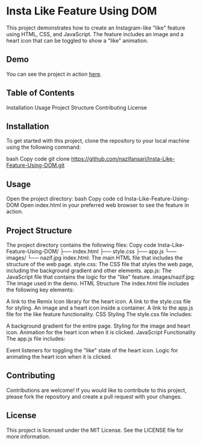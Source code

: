# Insta Like Feature Using DOM
This project demonstrates how to create an Instagram-like "like" feature using HTML, CSS, and JavaScript. The feature includes an image and a heart icon that can be toggled to show a "like" animation.

## Demo
You can see the project in action [here](https://nazifansari.github.io/Insta-Like-Feature-Using-DOM).

## Table of Contents
Installation
Usage
Project Structure
Contributing
License

## Installation
To get started with this project, clone the repository to your local machine using the following command:

bash
Copy code
git clone https://github.com/nazifansari/Insta-Like-Feature-Using-DOM.git

## Usage
Open the project directory:
bash
Copy code
cd Insta-Like-Feature-Using-DOM
Open index.html in your preferred web browser to see the feature in action.

## Project Structure
The project directory contains the following files:
Copy code
Insta-Like-Feature-Using-DOM/
├── index.html
├── style.css
├── app.js
└── images/
    └── nazif.jpg
index.html: The main HTML file that includes the structure of the web page.
style.css: The CSS file that styles the web page, including the background gradient and other elements.
app.js: The JavaScript file that contains the logic for the "like" feature.
images/nazif.jpg: The image used in the demo.
HTML Structure
The index.html file includes the following key elements:

A link to the Remix Icon library for the heart icon.
A link to the style.css file for styling.
An image and a heart icon inside a container.
A link to the app.js file for the like feature functionality.
CSS Styling
The style.css file includes:

A background gradient for the entire page.
Styling for the image and heart icon.
Animation for the heart icon when it is clicked.
JavaScript Functionality
The app.js file includes:

Event listeners for toggling the "like" state of the heart icon.
Logic for animating the heart icon when it is clicked.

## Contributing
Contributions are welcome! If you would like to contribute to this project, please fork the repository and create a pull request with your changes.

## License
This project is licensed under the MIT License. See the LICENSE file for more information.

